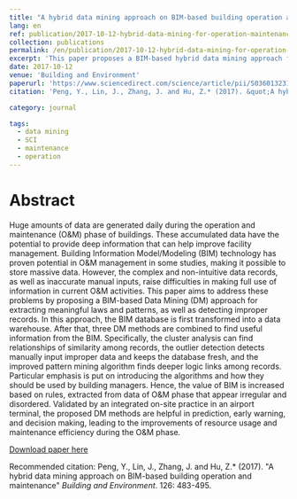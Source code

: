 ```yaml
---
title: "A hybrid data mining approach on BIM-based building operation and maintenance"
lang: en
ref: publication/2017-10-12-hybrid-data-mining-for-operation-maintenance
collection: publications
permalink: /en/publication/2017-10-12-hybrid-data-mining-for-operation-maintenance
excerpt: 'This paper proposes a BIM-based hybrid data mining approach for building operation and maintenance.'
date: 2017-10-12
venue: 'Building and Environment'
paperurl: 'https://www.sciencedirect.com/science/article/pii/S0360132317304444'
citation: 'Peng, Y., Lin, J., Zhang, J. and Hu, Z.* (2017). &quot;A hybrid data mining approach on BIM-based building operation and maintenance&quot; <i>Building and Environment</i>. 126: 483-495.'

category: journal

tags: 
  - data mining
  - SCI
  - maintenance
  - operation
---
```



Abstract
====

Huge amounts of data are generated daily during the operation and maintenance (O&M) phase of buildings. These accumulated data have the potential to provide deep information that can help improve facility management. Building Information Model/Modeling (BIM) technology has proven potential in O&M management in some studies, making it possible to store massive data. However, the complex and non-intuitive data records, as well as inaccurate manual inputs, raise difficulties in making full use of information in current O&M activities. This paper aims to address these problems by proposing a BIM-based Data Mining (DM) approach for extracting meaningful laws and patterns, as well as detecting improper records. In this approach, the BIM database is first transformed into a data warehouse. After that, three DM methods are combined to find useful information from the BIM. Specifically, the cluster analysis can find relationships of similarity among records, the outlier detection detects manually input improper data and keeps the database fresh, and the improved pattern mining algorithm finds deeper logic links among records. Particular emphasis is put on introducing the algorithms and how they should be used by building managers. Hence, the value of BIM is increased based on rules, extracted from data of O&M phase that appear irregular and disordered. Validated by an integrated on-site practice in an airport terminal, the proposed DM methods are helpful in prediction, early warning, and decision making, leading to the improvements of resource usage and maintenance efficiency during the O&M phase.

[Download paper here](https://www.sciencedirect.com/science/article/pii/S0360132317304444)

Recommended citation: Peng, Y., Lin, J., Zhang, J. and Hu, Z.* (2017). &quot;A hybrid data mining approach on BIM-based building operation and maintenance&quot; <i>Building and Environment</i>. 126: 483-495.